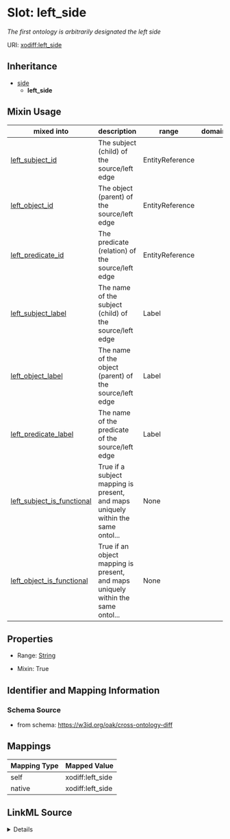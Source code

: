 

# Slot: left_side


_The first ontology is arbitrarily designated the left side_





URI: [xodiff:left_side](https://w3id.org/oak/cross-ontology-diff/left_side)




## Inheritance

* [side](side.md)
    * **left_side**








## Mixin Usage

| mixed into | description | range | domain |
| --- | --- | --- | --- |
| [left_subject_id](left_subject_id.md) | The subject (child) of the source/left edge | EntityReference |  |
| [left_object_id](left_object_id.md) | The object (parent) of the source/left edge | EntityReference |  |
| [left_predicate_id](left_predicate_id.md) | The predicate (relation) of the source/left edge | EntityReference |  |
| [left_subject_label](left_subject_label.md) | The name of the subject (child) of the source/left edge | Label |  |
| [left_object_label](left_object_label.md) | The name of the object (parent) of the source/left edge | Label |  |
| [left_predicate_label](left_predicate_label.md) | The name of the predicate of the source/left edge | Label |  |
| [left_subject_is_functional](left_subject_is_functional.md) | True if a subject mapping is present, and maps uniquely within the same ontol... | None |  |
| [left_object_is_functional](left_object_is_functional.md) | True if an object mapping is present, and maps uniquely within the same ontol... | None |  |



## Properties

* Range: [String](String.md)

* Mixin: True





## Identifier and Mapping Information







### Schema Source


* from schema: https://w3id.org/oak/cross-ontology-diff




## Mappings

| Mapping Type | Mapped Value |
| ---  | ---  |
| self | xodiff:left_side |
| native | xodiff:left_side |




## LinkML Source

<details>
```yaml
name: left_side
description: The first ontology is arbitrarily designated the left side
from_schema: https://w3id.org/oak/cross-ontology-diff
rank: 1000
is_a: side
mixin: true
alias: left_side
range: string

```
</details>
